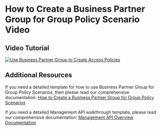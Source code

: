 # How to Create a Business Partner Group for Group Policy Scenario Video

## Video Tutorial

[![Use Business Partner Group to Create Access Policies](https://img.youtube.com/vi/KMj0Y1pi5DE/0.jpg)](https://www.youtube.com/watch?v=SXQ74x506Ro)

## Additional Resources

If you need a detailed template for how to use Business Partner Group for Group Policy Scenarios, then please read our comprehensive documentation:
[How to Create a Business Partner Group for Group Policy Scenarios](https://smart-systems-hub.github.io/docs/How-to-use-business-partner-group.html)

If you need a detailed Management API walkthrough template, please read our comprehensive documentation:
[Management API Overview Documentation](https://smart-systems-hub.github.io/docs/Management-API-Overview.html)